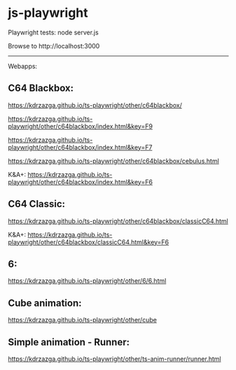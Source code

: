 # js-playwright

Playwright tests:
node server.js

Browse to http://localhost:3000

------------------------------------------

Webapps:

C64 Blackbox:
---
https://kdrzazga.github.io/ts-playwright/other/c64blackbox/

https://kdrzazga.github.io/ts-playwright/other/c64blackbox/index.html&key=F9

https://kdrzazga.github.io/ts-playwright/other/c64blackbox/index.html&key=F7

https://kdrzazga.github.io/ts-playwright/other/c64blackbox/cebulus.html

K&A+: https://kdrzazga.github.io/ts-playwright/other/c64blackbox/index.html&key=F6


C64 Classic:
---
https://kdrzazga.github.io/ts-playwright/other/c64blackbox/classicC64.html

K&A+: https://kdrzazga.github.io/ts-playwright/other/c64blackbox/classicC64.html&key=F6

6:
---
https://kdrzazga.github.io/ts-playwright/other/6/6.html

Cube animation:
--
https://kdrzazga.github.io/ts-playwright/other/cube

Simple animation - Runner:
--
https://kdrzazga.github.io/ts-playwright/other/ts-anim-runner/runner.html

